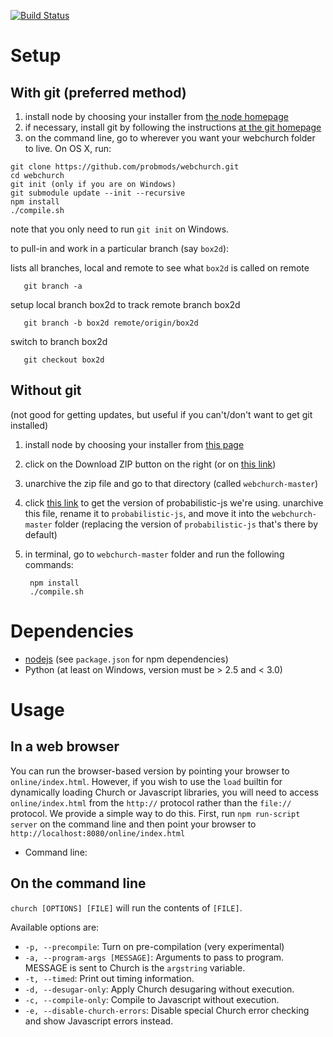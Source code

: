 [![Build Status](https://travis-ci.org/probmods/webchurch.png?branch=master)](https://travis-ci.org/probmods/webchurch)

# Setup

## With git (preferred method)

1. install node by choosing your installer from [the node homepage](http://nodejs.org/download/)
2. if necessary, install git by following the instructions [at the git homepage](http://git-scm.com/downloads)
3. on the command line, go to wherever you want your webchurch folder to live. On OS X, run:

~~~~
git clone https://github.com/probmods/webchurch.git
cd webchurch
git init (only if you are on Windows)
git submodule update --init --recursive
npm install
./compile.sh
~~~~

note that you only need to run `git init` on Windows.

to pull-in and work in a particular branch (say `box2d`):

lists all branches, local and remote to see what `box2d` is called on remote

	   git branch -a

setup local branch box2d to track remote branch box2d

	   git branch -b box2d remote/origin/box2d

switch to branch box2d

	   git checkout box2d

## Without git

(not good for getting updates, but useful if you can't/don't want to get git installed)

1. install node by choosing your installer from [this page](http://nodejs.org/download/)
2. click on the Download ZIP button on the right (or on [this link](https://github.com/probmods/webchurch/archive/master.zip))
3. unarchive the zip file and go to that directory (called `webchurch-master`)
4. click [this link](https://github.com/dritchie/probabilistic-js/archive/15641a6e5d1e4d070767333521cc98eb8ec752ce.zip) to get the version of probabilistic-js we're using. unarchive this file, rename it to `probabilistic-js`, and move it into the `webchurch-master` folder (replacing the version of `probabilistic-js` that's there by default)
5. in terminal, go to `webchurch-master` folder and run the following commands:

		npm install
		./compile.sh

# Dependencies
- [nodejs](http://nodejs.org/download/) (see `package.json` for npm dependencies)
- Python (at least on Windows, version must be > 2.5 and < 3.0)


# Usage

## In a web browser
You can run the browser-based version by pointing your browser to `online/index.html`. However, if you wish to use the `load` builtin for dynamically loading Church or Javascript libraries, you will need to access `online/index.html` from the `http://` protocol rather than the `file://` protocol. We provide a simple way to do this. First, run `npm run-script server` on the command line and then point your browser to `http://localhost:8080/online/index.html`


- Command line: 

## On the command line
`church [OPTIONS] [FILE]` will run the contents of `[FILE]`.

Available options are:

- `-p, --precompile`: Turn on pre-compilation (very experimental)
- `-a, --program-args [MESSAGE]`: Arguments to pass to program. MESSAGE is sent to Church is the `argstring` variable.
- `-t, --timed`: Print out timing information.
- `-d, --desugar-only`: Apply Church desugaring without execution.
- `-c, --compile-only`: Compile to Javascript without execution.
- `-e, --disable-church-errors`: Disable special Church error checking and show Javascript errors instead.
